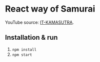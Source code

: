 # React way of Samurai

YouTube source: [IT-KAMASUTRA](https://www.youtube.com/@ITKAMASUTRA).

## Installation & run
1. `npm install`
2. `npm start`
